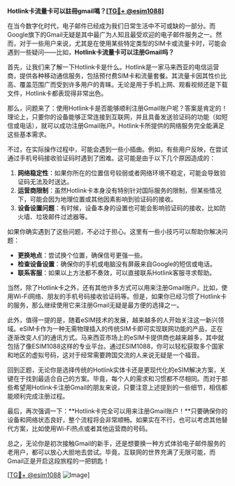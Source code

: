 **Hotlink卡流量卡可以註冊gmail嗎？[[TG💪+ @esim1088](https://t.me/s/esim1088)]**

在当今数字化时代，电子邮件已经成为我们日常生活中不可或缺的一部分。而Google旗下的Gmail无疑是其中最广为人知且最受欢迎的电子邮件服务之一。然而，对于一些用户来说，尤其是在使用某些特定类型的SIM卡或流量卡时，可能会遇到一些疑问——比如，**Hotlink卡流量卡可以注册Gmail吗？**

首先，让我们来了解一下Hotlink卡是什么。Hotlink是一家马来西亚的电信运营商，提供各种移动通信服务，包括预付费SIM卡和流量套餐。其流量卡因其性价比高、覆盖范围广而受到许多用户的青睐。无论是用于手机上网、观看视频还是下载文件，Hotlink卡都表现得非常出色。

那么，问题来了：使用Hotlink卡是否能够顺利注册Gmail账户呢？答案是肯定的！理论上，只要你的设备能够正常连接到互联网，并且具备发送验证码的功能（如短信或电话），就可以成功注册Gmail账户。Hotlink卡所提供的网络服务完全能满足这些基本需求。

不过，在实际操作过程中，可能会遇到一些小插曲。例如，有些用户反映，在尝试通过手机号码接收验证码时遇到了困难。这可能是由于以下几个原因造成的：

1. **网络稳定性**：如果你所在的位置信号较弱或者网络环境不稳定，可能会导致验证码无法及时送达。
2. **运营商限制**：虽然Hotlink卡本身没有特别针对国际服务的限制，但某些情况下，可能会因为地理位置或其他因素影响到验证码的接收。
3. **设备设置问题**：有时候，设备本身的设置也可能会影响验证码的接收，比如防火墙、垃圾邮件过滤器等。

如果你确实遇到了这些问题，不必过于担心。这里有一些小技巧可以帮助你解决问题：

- **更换地点**：尝试换个位置，确保信号更强一些。
- **检查设备设置**：确保你的手机或电脑没有屏蔽来自Google的短信或电话。
- **联系客服**：如果以上方法都不奏效，可以直接联系Hotlink客服寻求帮助。

当然，除了Hotlink卡之外，还有其他许多方式可以用来注册Gmail账户。比如，使用Wi-Fi网络、朋友的手机号码接收验证码等。但是，如果你已经习惯了Hotlink卡的服务，那么继续使用它来注册Gmail无疑是最方便的选择之一。

此外，值得一提的是，随着eSIM技术的发展，越来越多的人开始关注这一新兴领域。eSIM卡作为一种无需物理插入的传统SIM卡即可实现联网功能的产品，正在逐渐改变人们的通讯方式。马来西亚市场上的eSIM卡提供商也越来越多，其中就包括了像ESIM1088这样的专业平台。通过ESIM1088，你可以轻松获取多个国家和地区的虚拟号码，这对于经常需要跨国交流的人来说无疑是一个福音。

回到正题，无论你是选择传统的Hotlink实体卡还是更现代化的eSIM解决方案，关键在于找到最适合自己的方案。毕竟，每个人的需求和习惯都不尽相同。而对于那些希望用Hotlink卡注册Gmail的朋友来说，只要注意上述提到的一些细节，相信都能顺利完成注册过程。

最后，再次强调一下：**Hotlink卡完全可以用来注册Gmail账户！**只要确保你的设备和网络状态良好，整个流程将会非常顺畅。如果实在不行，也可以考虑其他替代方案，比如使用Wi-Fi热点或者其他运营商的号码。

总之，无论你是初次接触Gmail的新手，还是想要换一种方式体验电子邮件服务的老用户，都可以放心大胆地去尝试。毕竟，互联网的世界充满了无限可能，而Gmail正是开启这段旅程的一把钥匙！

[[TG💪+ @esim1088](https://t.me/s/esim1088) ![Image](https://i.postimg.cc/4NQfJmqS/Snipaste-2025-05-13-00-14-12.png)]